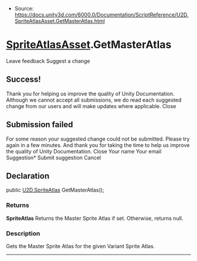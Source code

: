 * Source: https://docs.unity3d.com/6000.0/Documentation/ScriptReference/U2D.SpriteAtlasAsset.GetMasterAtlas.html

#  [SpriteAtlasAsset](https://docs.unity3d.com/6000.0/Documentation/ScriptReference/U2D.SpriteAtlasAsset.html).GetMasterAtlas
Leave feedback
Suggest a change
## Success!
Thank you for helping us improve the quality of Unity Documentation. Although we cannot accept all submissions, we do read each suggested change from our users and will make updates where applicable.
Close
## Submission failed
For some reason your suggested change could not be submitted. Please <a>try again</a> in a few minutes. And thank you for taking the time to help us improve the quality of Unity Documentation.
Close
Your name Your email Suggestion* Submit suggestion
Cancel
## Declaration
public [U2D.SpriteAtlas](https://docs.unity3d.com/6000.0/Documentation/ScriptReference/U2D.SpriteAtlas.html) GetMasterAtlas(); 
### Returns
**SpriteAtlas** Returns the Master Sprite Atlas if set. Otherwise, returns null. 
### Description
Gets the Master Sprite Atlas for the given Variant Sprite Atlas.
* * *
